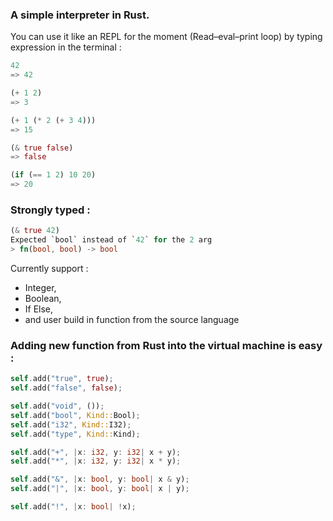 ### A simple interpreter in Rust.

You can use it like an REPL for the moment (Read–eval–print loop) by typing expression in the terminal :

```rust
42
=> 42
```

```rust
(+ 1 2)
=> 3
```

```rust
(+ 1 (* 2 (+ 3 4))) 
=> 15
```

```rust
(& true false)
=> false
```

```rust
(if (== 1 2) 10 20)
=> 20
```


### Strongly typed :

```rust
(& true 42)    
Expected `bool` instead of `42` for the 2 arg
> fn(bool, bool) -> bool
```

Currently support :
- Integer,
- Boolean,
- If Else, 
- and user build in function from the source language

### Adding new function from Rust into the virtual machine is easy :

```rust
self.add("true", true);
self.add("false", false);

self.add("void", ());
self.add("bool", Kind::Bool);
self.add("i32", Kind::I32);
self.add("type", Kind::Kind);

self.add("+", |x: i32, y: i32| x + y);
self.add("*", |x: i32, y: i32| x * y);

self.add("&", |x: bool, y: bool| x & y);
self.add("|", |x: bool, y: bool| x | y);

self.add("!", |x: bool| !x);
```

